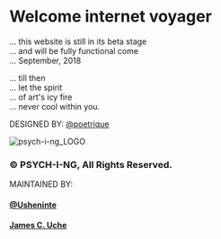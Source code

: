# Welcome internet voyager    

... this website is still in its beta stage     
... and will be fully functional come     
... September, 2018    
     
... till then     
... let the spirit     
... of art's icy fire     
... never cool within you.     

DESIGNED BY: [@poetrique](http://instagram.com/poetrique)

![psych-i-ng_LOGO](http://res.cloudinary.com/poetrique/image/upload/c_scale,q_auto:best,w_500/v1513300654/psych-i-ng/psych-i-ng.png)

### &copy; PSYCH-I-NG, All Rights Reserved.

MAINTAINED BY:
#### [@Usheninte](http://twitter.com/Usheninte)
#### [James C. Uche](http://twitter.com/Jamex6)
